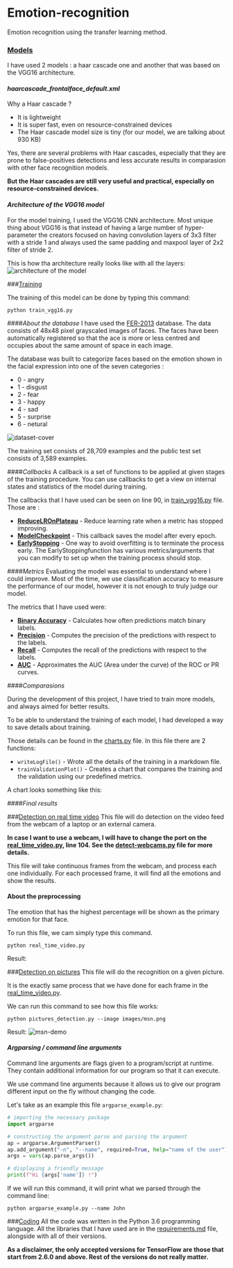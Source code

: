 # Emotion-recognition
Emotion recognition using the transfer learning method.

### <ins>Models</ins>
I have used 2 models : a haar cascade one and another that was based on the VGG16 architecture. 

#### _haarcascade_frontalface_default.xml_

Why a Haar cascade ? 
- It is lightweight
- It is super fast, even on resource-constrained devices
- The Haar cascade model size is tiny (for our model, we are talking about 930 KB)

Yes, there are several problems with Haar cascades, especially that they are prone to false-positives detections and less accurate results in comparasion with other face recognition models. 

__But the Haar cascades are still very useful and practical, especially on resource-constrained devices.__

#### _Architecture of the VGG16 model_
For the model training, I used the VGG16 CNN architecture. Most unique thing about VGG16 is that instead of having a large number of hyper-parameter the creators focused on having convolution layers of 3x3 filter with a stride 1 and always used the same padding and maxpool layer of 2x2 filter of stride 2.

This is how tha architecture really looks like with all the layers:
![architecture of the model](models/architecture.png)

###<ins>Training</ins>

The training of this model can be done by typing this command: 
```shell script
python train_vgg16.py
```

####_About the database_
I have used the [FER-2013]("https://www.kaggle.com/datasets/msambare/fer2013") database. The data consists of 48x48 pixel grayscaled images of faces. The faces have been automatically registered so that the ace is more or less centred and occupies about the same amount of space in each image.

The database was built to categorize faces based on the emotion shown in the facial expression into one of the seven categories :
- 0 - angry
- 1 - disgust
- 2 - fear
- 3 - happy
- 4 - sad 
- 5 - surprise
- 6 - netural

![dataset-cover](pictures/dataset-cover.png)

The training set consists of 28,709 examples and the public test set consists of 3,589 examples.

####_Callbacks_
A callback is a set of functions to be applied at given stages of the training procedure. You can use callbacks to get a view on internal states and statistics of the model during training.

The callbacks that I have used can be seen on line 90, in [train_vgg16.py](train_vgg16.py) file. Those are : 
- <ins>[__ReduceLROnPlateau__](https://keras.io/api/callbacks/reduce_lr_on_plateau/)</ins> - Reduce learning rate when a metric has stopped improving.
- <ins>[__ModelCheckpoint__](https://keras.io/api/callbacks/model_checkpoint/)</ins> - This callback saves the model after every epoch.
- <ins>[__EarlyStopping__](https://keras.io/api/callbacks/early_stopping/)</ins> - One way to avoid overfitting is to terminate the process early. The EarlyStoppingfunction has various metrics/arguments that you can modify to set up when the training process should stop.

####_Metrics_
Evaluating the model was essential to understand where I could improve. Most of the time, we use classification accuracy to measure the performance of our model, however it is not enough to truly judge our model.

The metrics that I have used were: 
- <ins>[__Binary Accuracy__](https://www.tensorflow.org/api_docs/python/tf/keras/metrics/BinaryAccuracy)</ins> - Calculates how often predictions match binary labels. 
- <ins>[__Precision__](https://www.tensorflow.org/api_docs/python/tf/keras/metrics/Precision)</ins> - Computes the precision of the predictions with respect to the labels.
- <ins>[__Recall__](https://www.tensorflow.org/api_docs/python/tf/keras/metrics/Recall)</ins> - Computes the recall of the predictions with respect to the labels.
- <ins>[__AUC__](https://www.tensorflow.org/api_docs/python/tf/keras/metrics/AUC)</ins> - Approximates the AUC (Area under the curve) of the ROC or PR curves.




####_Comparasions_

During the development of this project, I have tried to train more models, and always aimed for better results. 

To be able to understand the training of each model, I had developed a way to save details about training. 

Those details can be found in the [charts.py](utils/charts.py) file. In this file there are 2 functions: 
- ```writeLogFile()``` - Wrote all the details of the training in a markdown file.
- ```trainValidationPlot()``` - Creates a chart that compares the training and the validation using our predefined metrics.

A chart looks something like this: 


####_Final results_

###<ins>Detection on real time video</ins>
This file will do detection on the video feed from the webcam of a laptop or an external camera.

__In case I want to use a webcam, I will have to change the port on the [real_time_video.py](real_time_video.py), line 104. See the [detect-webcams.py](utils/detect-webcam.py) file for more details.__

This file will take continuous frames from the webcam, and process each one individually. For each processed frame, it will find all the emotions and show the results. 

#### About the preprocessing

The emotion that has the highest percentage will be shown as the primary emotion for that face. 


To run this file, we cam simply type this command.
```shell script
python real_time_video.py
```

Result: 

###<ins>Detection on pictures</ins>
This file will do the recognition on a given picture.

It is the exactly same process that we have done for each frame in the [real_time_video.py](real_time_video.py).



We can run this command to see how this file works:
```shell script
python pictures_detection.py --image images/msn.png
```

Result:
![msn-demo](pictures/msn-demo.png)

#### _Argparsing / command line arguments_
Command line arguments are flags given to a program/script at runtime. They contain additional information for our program so that it can execute.

We use command line arguments because it allows us to give our program different input on the fly without changing the code.

Let's take as an example this file ```argparse_example.py```:
```python
# importing the necessary package
import argparse

# constructing the argument parse and parsing the argument
ap = argparse.ArgumentParser()
ap.add_argument("-n", "--name", required=True, help="name of the user")
args = vars(ap.parse_args())

# displaying a friendly message
print(f"Hi {args['name']} !")
```

If we will run this command, it will print what we parsed through the command line:
```shell script
python argparse_example.py --name John
```

###<ins>Coding</ins>
All the code was written in the Python 3.6 programming language. All the libraries that I have used are in the [requirements.md](requirements.md) file, alongside with all of their versions.

__As a disclaimer, the only accepted versions for TensorFlow are those that start from 2.6.0 and above. Rest of the versions do not really matter.__